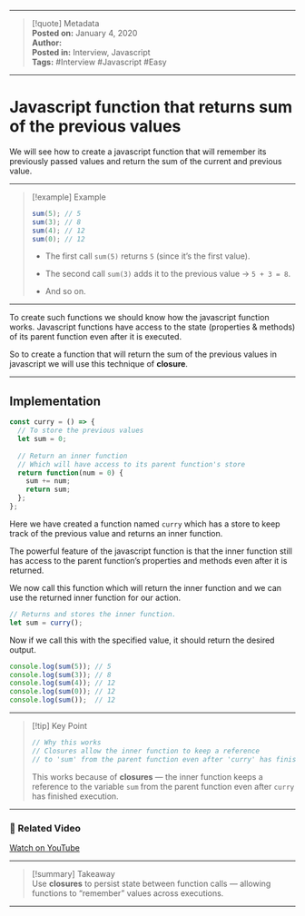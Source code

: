 
---

> [!quote] Metadata  
> **Posted on:** January 4, 2020  
> **Author:**   
> **Posted in:** Interview, Javascript  
> **Tags:** #Interview #Javascript #Easy

---

# Javascript function that returns sum of the previous values

We will see how to create a javascript function that will remember its previously passed values and return the sum of the current and previous value.

---

> [!example] Example
> 
> ```javascript
> sum(5); // 5
> sum(3); // 8
> sum(4); // 12
> sum(0); // 12
> ```
> 
> - The first call `sum(5)` returns `5` (since it’s the first value).
>     
> - The second call `sum(3)` adds it to the previous value → `5 + 3 = 8`.
>     
> - And so on.
>     

---

To create such functions we should know how the javascript function works. Javascript functions have access to the state (properties & methods) of its parent function even after it is executed.

So to create a function that will return the sum of the previous values in javascript we will use this technique of **closure**.

---

## Implementation

```javascript
const curry = () => {
  // To store the previous values
  let sum = 0;
  
  // Return an inner function 
  // Which will have access to its parent function's store
  return function(num = 0) {
    sum += num;
    return sum;
  };
};
```

Here we have created a function named `curry` which has a store to keep track of the previous value and returns an inner function.

The powerful feature of the javascript function is that the inner function still has access to the parent function’s properties and methods even after it is returned.

We now call this function which will return the inner function and we can use the returned inner function for our action.

```javascript
// Returns and stores the inner function.
let sum = curry();
```

Now if we call this with the specified value, it should return the desired output.

```javascript
console.log(sum(5)); // 5
console.log(sum(3)); // 8
console.log(sum(4)); // 12
console.log(sum(0)); // 12
console.log(sum());  // 12
```

---

> [!tip] Key Point
> 
> ```javascript
> // Why this works
> // Closures allow the inner function to keep a reference
> // to 'sum' from the parent function even after 'curry' has finished execution.
> ```
> 
> This works because of **closures** — the inner function keeps a reference to the variable `sum` from the parent function even after `curry` has finished execution.

---

### 🎥 Related Video

[Watch on YouTube](https://youtu.be/QJkltlNkmqs)

---

> [!summary] Takeaway  
> Use **closures** to persist state between function calls — allowing functions to “remember” values across executions.

---
